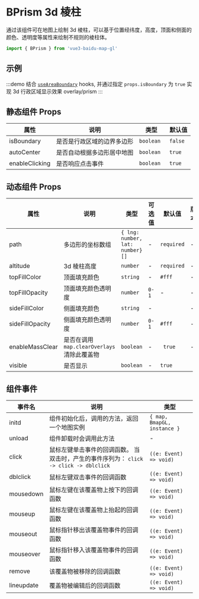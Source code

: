 # BPrism 3d 棱柱

通过该组件可在地图上绘制 3d 棱柱，可以基于位置经纬度，高度，顶面和侧面的颜色、透明度等属性来绘制不规则的棱柱体。

```ts
import { BPrism } from 'vue3-baidu-map-gl'
```

## 示例

:::demo 结合 [`useAreaBoundary`](../hooks/useAreaBoundary) hooks, 并通过指定 `props.isBoundary` 为 `true` 实现 3d 行政区域显示效果
overlay/prism
:::

## 静态组件 Props

| 属性           | 说明                       | 类型       | 默认值   |
| -------------- | -------------------------- | ---------- | -------- |
| isBoundary     | 是否是行政区域的边界多边形 | `boolean ` | `false ` |
| autoCenter     | 是否自动根据多边形居中地图 | `boolean ` | `true`   |
| enableClicking | 是否响应点击事件           | `boolean ` | `true `  |

## 动态组件 Props

| 属性            | 说明                                        | 类型                            | 可选值 | 默认值     | 版本                               |
| --------------- | ------------------------------------------- | ------------------------------- | ------ | ---------- | ---------------------------------- |
| path            | 多边形的坐标数组                            | `{ lng: number, lat: number}[]` | -      | `required` | -                                  |
| altitude        | 3d 棱柱高度                                 | `number`                        | -      | `required` | -                                  |
| topFillColor    | 顶面填充颜色                                | `string `                       | -      | `#fff`     | -                                  |
| topFillOpacity  | 顶面填充颜色透明度                          | `number`                        | `0-1`  | -          | -                                  |
| sideFillColor   | 侧面填充颜色                                | `string`                        | -      |            | -                                  |
| sideFillOpacity | 侧面填充颜色透明度                          | `number`                        | `0-1`  | `#fff`     | -                                  |
| enableMassClear | 是否在调用 `map.clearOverlays` 清除此覆盖物 | `boolean`                       | -      | ` true`    | -                                  |
| visible         | 是否显示                                    | `boolean`                       | -      | `true`     | <Badge type="tip" text="^2.1.4" /> |

## 组件事件

| 事件名     | 说明                                                                                    | 类型                        |
| ---------- | --------------------------------------------------------------------------------------- | --------------------------- |
| initd      | 组件初始化后，调用的方法，返回一个地图实例                                              | `{ map, BmapGL, instance }` |
| unload     | 组件卸载时会调用此方法                                                                  | -                           |
| click      | 鼠标左键单击事件的回调函数。 当双击时，产生的事件序列为： `click -> click -> dblclick ` | `((e: Event) => void)`      |
| dblclick   | 鼠标左键双击事件的回调函数                                                              | `((e: Event) => void)`      |
| mousedown  | 鼠标左键在该覆盖物上按下的回调函数                                                      | `((e: Event) => void)`      |
| mouseup    | 鼠标左键在该覆盖物上抬起的回调函数                                                      | `((e: Event) => void)`      |
| mouseout   | 鼠标指针移出该覆盖物事件的回调函数                                                      | `((e: Event) => void)`      |
| mouseover  | 鼠标指针移入该覆盖物事件的回调函数                                                      | `((e: Event) => void)`      |
| remove     | 该覆盖物被移除的回调函数                                                                | `((e: Event) => void)`      |
| lineupdate | 覆盖物被编辑后的回调函数                                                                | `((e: Event) => void)`      |
